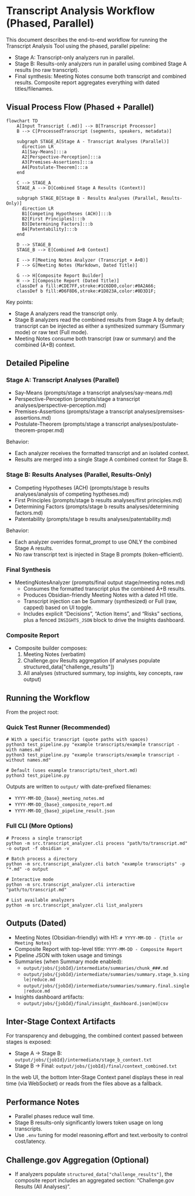 # Transcript Analysis Workflow (Phased, Parallel)

This document describes the end-to-end workflow for running the Transcript Analysis Tool using the phased, parallel pipeline:
- Stage A: Transcript-only analyzers run in parallel.
- Stage B: Results-only analyzers run in parallel using combined Stage A results (no raw transcript).
- Final synthesis: Meeting Notes consume both transcript and combined results. Composite report aggregates everything with dated titles/filenames.

## Visual Process Flow (Phased + Parallel)

```mermaid
flowchart TD
    A[Input Transcript (.md)] --> B[Transcript Processor]
    B --> C[ProcessedTranscript (segments, speakers, metadata)]

    subgraph STAGE_A[Stage A - Transcript Analyses (Parallel)]
      direction LR
      A1[Say-Means]:::a
      A2[Perspective-Perception]:::a
      A3[Premises-Assertions]:::a
      A4[Postulate-Theorem]:::a
    end

    C --> STAGE_A
    STAGE_A --> D[Combined Stage A Results (Context)]

    subgraph STAGE_B[Stage B - Results Analyses (Parallel, Results-Only)]
      direction LR
      B1[Competing Hypotheses (ACH)]:::b
      B2[First Principles]:::b
      B3[Determining Factors]:::b
      B4[Patentability]:::b
    end

    D --> STAGE_B
    STAGE_B --> E[Combined A+B Context]

    E --> F[Meeting Notes Analyzer (Transcript + A+B)]
    F --> G[Meeting Notes (Markdown, Dated Title)]

    G --> H[Composite Report Builder]
    H --> I[Composite Report (Dated Title)]
    classDef a fill:#CDE7FF,stroke:#1C6DD0,color:#0A2A66;
    classDef b fill:#D6F8D6,stroke:#1D823A,color:#0D3D1F;
```

Key points:
- Stage A analyzers read the transcript only.
- Stage B analyzers read the combined results from Stage A by default; transcript can be injected as either a synthesized summary (Summary mode) or raw text (Full mode).
- Meeting Notes consume both transcript (raw or summary) and the combined (A+B) context.

## Detailed Pipeline

### Stage A: Transcript Analyses (Parallel)
- Say-Means (prompts/stage a transcript analyses/say-means.md)
- Perspective-Perception (prompts/stage a transcript analyses/perspective-perception.md)
- Premises-Assertions (prompts/stage a transcript analyses/premsises-assertions.md)
- Postulate-Theorem (prompts/stage a transcript analyses/postulate-theorem-proper.md)

Behavior:
- Each analyzer receives the formatted transcript and an isolated context.
- Results are merged into a single Stage A combined context for Stage B.

### Stage B: Results Analyses (Parallel, Results-Only)
- Competing Hypotheses (ACH) (prompts/stage b results analyses/analysis of competing hyptheses.md)
- First Principles (prompts/stage b results analyses/first principles.md)
- Determining Factors (prompts/stage b results analyses/determining factors.md)
- Patentability (prompts/stage b results analyses/patentability.md)

Behavior:
- Each analyzer overrides format_prompt to use ONLY the combined Stage A results.
- No raw transcript text is injected in Stage B prompts (token-efficient).

### Final Synthesis
- MeetingNotesAnalyzer (prompts/final output stage/meeting notes.md)
  - Consumes the formatted transcript plus the combined A+B results.
  - Produces Obsidian-friendly Meeting Notes with a dated H1 title.
  - Transcript injection can be Summary (synthesized) or Full (raw, capped) based on UI toggle.
  - Includes explicit “Decisions”, “Action Items”, and “Risks” sections, plus a fenced `INSIGHTS_JSON` block to drive the Insights dashboard.

### Composite Report
- Composite builder composes:
  1) Meeting Notes (verbatim)
  2) Challenge.gov Results aggregation (if analyses populate structured_data["challenge_results"])
  3) All analyses (structured summary, top insights, key concepts, raw output)

## Running the Workflow

From the project root:

### Quick Test Runner (Recommended)
```
# With a specific transcript (quote paths with spaces)
python3 test_pipeline.py "example transcripts/example transcript - with names.md"
python3 test_pipeline.py "example transcripts/example transcript - without names.md"

# Default (uses example transcripts/test_short.md)
python3 test_pipeline.py
```

Outputs are written to `output/` with date-prefixed filenames:
- `YYYY-MM-DD_{base}_meeting_notes.md`
- `YYYY-MM-DD_{base}_composite_report.md`
- `YYYY-MM-DD_{base}_pipeline_result.json`

### Full CLI (More Options)
```
# Process a single transcript
python -m src.transcript_analyzer.cli process "path/to/transcript.md" -o output -f obsidian -v

# Batch process a directory
python -m src.transcript_analyzer.cli batch "example transcripts" -p "*.md" -o output

# Interactive mode
python -m src.transcript_analyzer.cli interactive "path/to/transcript.md"

# List available analyzers
python -m src.transcript_analyzer.cli list_analyzers
```

## Outputs (Dated)

- Meeting Notes (Obsidian-friendly) with H1: `# YYYY-MM-DD - {Title or Meeting Notes}`
- Composite Report with top-level title: `YYYY-MM-DD - Composite Report`
- Pipeline JSON with token usage and timings
 - Summaries (when Summary mode enabled):
   - `output/jobs/{jobId}/intermediate/summaries/chunk_###.md`
   - `output/jobs/{jobId}/intermediate/summaries/summary.stage_b.single|reduce.md`
   - `output/jobs/{jobId}/intermediate/summaries/summary.final.single|reduce.md`
 - Insights dashboard artifacts:
   - `output/jobs/{jobId}/final/insight_dashboard.json|md|csv`

## Inter‑Stage Context Artifacts

For transparency and debugging, the combined context passed between stages is exposed:
- Stage A → Stage B: `output/jobs/{jobId}/intermediate/stage_b_context.txt`
- Stage B → Final: `output/jobs/{jobId}/final/context_combined.txt`

In the web UI, the bottom Inter‑Stage Context panel displays these in real time (via WebSocket) or reads from the files above as a fallback.

## Performance Notes

- Parallel phases reduce wall time.
- Stage B results-only significantly lowers token usage on long transcripts.
- Use `.env` tuning for model reasoning.effort and text.verbosity to control cost/latency.

## Challenge.gov Aggregation (Optional)

- If analyzers populate `structured_data["challenge_results"]`, the composite report includes an aggregated section: “Challenge.gov Results (All Analyses)”.

